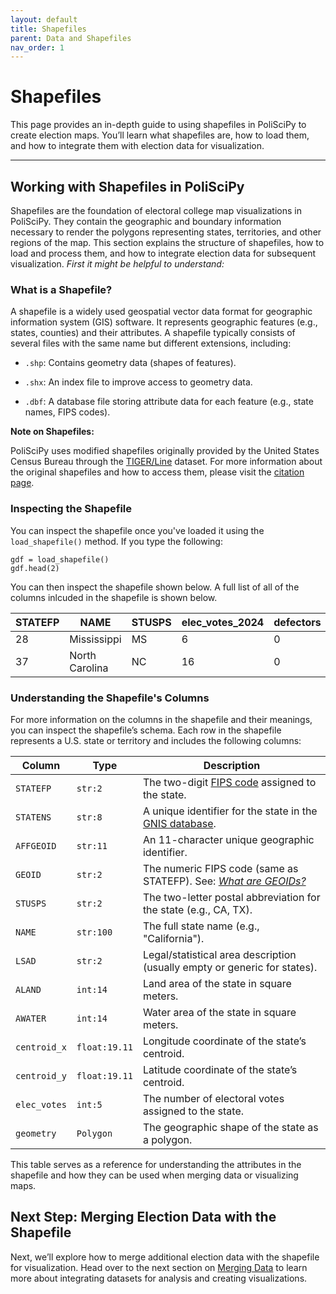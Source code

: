 ```yaml
---
layout: default
title: Shapefiles
parent: Data and Shapefiles
nav_order: 1
---
```


# Shapefiles

This page provides an in-depth guide to using shapefiles in PoliSciPy to create election maps. You’ll learn what shapefiles are, how to load them, and how to integrate them with election data for visualization.

---

## Working with Shapefiles in PoliSciPy

Shapefiles are the foundation of electoral college map visualizations in PoliSciPy. They contain the geographic and boundary information necessary to render the polygons representing states, territories, and other regions of the map. This section explains the structure of shapefiles, how to load and process them, and how to integrate election data for subsequent visualization. *First it might be helpful to understand:*

### What is a Shapefile?

A shapefile is a widely used geospatial vector data format for geographic information system (GIS) software. It represents geographic features (e.g., states, counties) and their attributes. A shapefile typically consists of several files with the same name but different extensions, including:

- `.shp`: Contains geometry data (shapes of features).

- `.shx`: An index file to improve access to geometry data.

- `.dbf`: A database file storing attribute data for each feature (e.g., state names, FIPS codes).

**Note on Shapefiles:**

PoliSciPy uses modified shapefiles originally provided by the United States Census Bureau through the [TIGER/Line](https://www.census.gov/geographies/mapping-files/time-series/geo/tiger-line-file.html) dataset. For more information about the original shapefiles and how to access them, please visit the [citation page](https://eolesinski.github.io/poliscipy/citation.html).


### Inspecting the Shapefile

You can inspect the shapefile once you've loaded it using the `load_shapefile()` method. If you type the following:

```
gdf = load_shapefile()
gdf.head(2)
```

You can then inspect the shapefile shown below. A full list of all of the columns inlcuded in the shapefile is shown below.

| STATEFP | NAME          | STUSPS | elec_votes_2024 | defectors  | defector_party | centroid_x | centroid_y | geometry       |
|---------|---------------|--------|-----------------|------------|----------------|------------|------------|----------------|
| 28      | Mississippi   | MS     | 6               | 0          | None           | -89.6652   | 32.7509    | MULTIPOLYGON   |
| 37      | North Carolina| NC     | 16              | 0          | None           | -79.3724   | 35.5415    | MULTIPOLYGON   |

### Understanding the Shapefile's Columns

For more information on the columns in the shapefile and their meanings, you can inspect the shapefile’s schema. Each row in the shapefile represents a U.S. state or territory and includes the following columns:

| Column      | Type          | Description |
|------------|--------------|-------------|
| `STATEFP`    | `str:2`        | The two-digit [FIPS code](https://transition.fcc.gov/oet/info/maps/census/fips/fips.txt) assigned to the state. |
| `STATENS`    | `str:8`        | A unique identifier for the state in the [GNIS database](https://www.usgs.gov/tools/geographic-names-information-system-gnis). |
| `AFFGEOID`   | `str:11`       | An 11-character unique geographic identifier. |
| `GEOID`      | `str:2`        | The numeric FIPS code (same as STATEFP). See: [*What are GEOIDs?*](https://www.census.gov/programs-surveys/geography/guidance/geo-identifiers.html) |
| `STUSPS`     | `str:2`        | The two-letter postal abbreviation for the state (e.g., CA, TX). |
| `NAME`       | `str:100`      | The full state name (e.g., "California"). |
| `LSAD`       | `str:2`        | Legal/statistical area description (usually empty or generic for states). |
| `ALAND`      | `int:14`       | Land area of the state in square meters. |
| `AWATER`     | `int:14`       | Water area of the state in square meters. |
| `centroid_x` | `float:19.11`  | Longitude coordinate of the state’s centroid. |
| `centroid_y` | `float:19.11`  | Latitude coordinate of the state’s centroid. |
| `elec_votes` | `int:5 `       | The number of electoral votes assigned to the state. |
| `geometry`   | `Polygon`      | The geographic shape of the state as a polygon. |

This table serves as a reference for understanding the attributes in the shapefile and how they can be used when merging data or visualizing maps.

## Next Step: Merging Election Data with the Shapefile

Next, we’ll explore how to merge additional election data with the shapefile for visualization. Head over to the next section on [Merging Data](https://eolesinski.github.io/poliscipy/merging-data.html) to learn more about integrating datasets for analysis and creating visualizations.